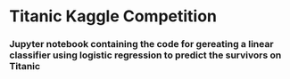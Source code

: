 # Titanic Kaggle Competition

### Jupyter notebook containing the code for gereating a linear classifier using logistic regression to predict the survivors on Titanic
